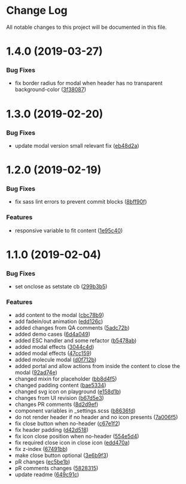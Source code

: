 # Change Log

All notable changes to this project will be documented in this file.

<a name="1.4.0"></a>
# 1.4.0 (2019-03-27)


### Bug Fixes

* fix border radius for modal when header has no transparent background-color ([3f38087](https://github.com/SUI-Components/sui-components/commit/3f38087))



<a name="1.3.0"></a>
# 1.3.0 (2019-02-20)


### Bug Fixes

* update modal version small relevant fix ([eb48d2a](https://github.com/SUI-Components/sui-components/commit/eb48d2a))



<a name="1.2.0"></a>
# 1.2.0 (2019-02-19)


### Bug Fixes

* fix sass lint errors to prevent commit blocks ([8bff90f](https://github.com/SUI-Components/sui-components/commit/8bff90f))


### Features

* responsive variable to fit content ([1e95c40](https://github.com/SUI-Components/sui-components/commit/1e95c40))



<a name="1.1.0"></a>
# 1.1.0 (2019-02-04)


### Bug Fixes

* set onclose as setstate cb ([299b3b5](https://github.com/SUI-Components/sui-components/commit/299b3b5))


### Features

* add content to the modal ([cbc78b9](https://github.com/SUI-Components/sui-components/commit/cbc78b9))
* add fadein/out animation ([edd126c](https://github.com/SUI-Components/sui-components/commit/edd126c))
* added changes from QA comments ([5adc72b](https://github.com/SUI-Components/sui-components/commit/5adc72b))
* added demo cases ([6d4a049](https://github.com/SUI-Components/sui-components/commit/6d4a049))
* added ESC handler and some refactor ([b5478ab](https://github.com/SUI-Components/sui-components/commit/b5478ab))
* added modal effects ([3044c4d](https://github.com/SUI-Components/sui-components/commit/3044c4d))
* added modal effects ([47cc159](https://github.com/SUI-Components/sui-components/commit/47cc159))
* added molecule modal ([d0f712b](https://github.com/SUI-Components/sui-components/commit/d0f712b))
* added portal and allow actions from inside the content to close the modal ([92ad74e](https://github.com/SUI-Components/sui-components/commit/92ad74e))
* changed mixin for placeholder ([bb8d4f5](https://github.com/SUI-Components/sui-components/commit/bb8d4f5))
* changed padding content ([bae5334](https://github.com/SUI-Components/sui-components/commit/bae5334))
* changed svg icon on playground ([e158d1b](https://github.com/SUI-Components/sui-components/commit/e158d1b))
* changes from UI revision ([b67d5e3](https://github.com/SUI-Components/sui-components/commit/b67d5e3))
* changes PR comments ([8d2d9ef](https://github.com/SUI-Components/sui-components/commit/8d2d9ef))
* component variables in _settings.scss ([b8636fd](https://github.com/SUI-Components/sui-components/commit/b8636fd))
* do not render header if no header and no icon presents ([7a006f5](https://github.com/SUI-Components/sui-components/commit/7a006f5))
* fix close button when no-header ([c67e1f2](https://github.com/SUI-Components/sui-components/commit/c67e1f2))
* fix header padding ([d42d518](https://github.com/SUI-Components/sui-components/commit/d42d518))
* fix icon close position when no-header ([554e5d4](https://github.com/SUI-Components/sui-components/commit/554e5d4))
* fix required close icon in close icon ([edd470a](https://github.com/SUI-Components/sui-components/commit/edd470a))
* fix z-index ([67491bb](https://github.com/SUI-Components/sui-components/commit/67491bb))
* make close button optional ([3e6b9f3](https://github.com/SUI-Components/sui-components/commit/3e6b9f3))
* pR changes ([ec5be1b](https://github.com/SUI-Components/sui-components/commit/ec5be1b))
* pR comments changes ([5828315](https://github.com/SUI-Components/sui-components/commit/5828315))
* update readme ([649c91c](https://github.com/SUI-Components/sui-components/commit/649c91c))



